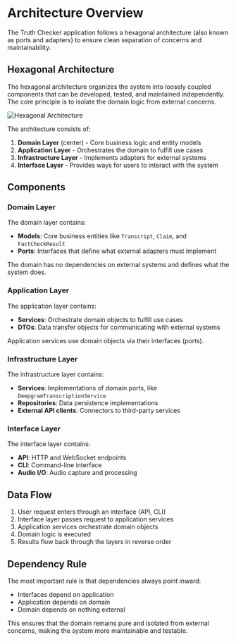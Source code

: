 # Architecture Overview

The Truth Checker application follows a hexagonal architecture (also known as ports and adapters) to ensure clean separation of concerns and maintainability.

## Hexagonal Architecture

The hexagonal architecture organizes the system into loosely coupled components that can be developed, tested, and maintained independently. The core principle is to isolate the domain logic from external concerns.

![Hexagonal Architecture](https://user-images.githubusercontent.com/123456789/placeholder-for-hexagonal-image.png)

The architecture consists of:

1. **Domain Layer** (center) - Core business logic and entity models
2. **Application Layer** - Orchestrates the domain to fulfill use cases
3. **Infrastructure Layer** - Implements adapters for external systems
4. **Interface Layer** - Provides ways for users to interact with the system

## Components

### Domain Layer

The domain layer contains:
- **Models**: Core business entities like `Transcript`, `Claim`, and `FactCheckResult`
- **Ports**: Interfaces that define what external adapters must implement

The domain has no dependencies on external systems and defines what the system does.

### Application Layer

The application layer contains:
- **Services**: Orchestrate domain objects to fulfill use cases
- **DTOs**: Data transfer objects for communicating with external systems

Application services use domain objects via their interfaces (ports).

### Infrastructure Layer

The infrastructure layer contains:
- **Services**: Implementations of domain ports, like `DeepgramTranscriptionService`
- **Repositories**: Data persistence implementations
- **External API clients**: Connectors to third-party services

### Interface Layer

The interface layer contains:
- **API**: HTTP and WebSocket endpoints
- **CLI**: Command-line interface
- **Audio I/O**: Audio capture and processing

## Data Flow

1. User request enters through an interface (API, CLI)
2. Interface layer passes request to application services
3. Application services orchestrate domain objects
4. Domain logic is executed
5. Results flow back through the layers in reverse order

## Dependency Rule

The most important rule is that dependencies always point inward:
- Interfaces depend on application
- Application depends on domain
- Domain depends on nothing external

This ensures that the domain remains pure and isolated from external concerns, making the system more maintainable and testable. 
